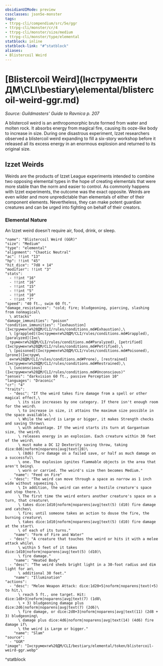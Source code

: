 ```yaml
---
obsidianUIMode: preview
cssclasses: json5e-monster
tags:
- ttrpg-cli/compendium/src/5e/ggr
- ttrpg-cli/monster/cr/4
- ttrpg-cli/monster/size/medium
- ttrpg-cli/monster/type/elemental
statblock: inline
statblock-link: "#^statblock"
aliases:
- Blistercoil Weird
---
```

# [Blistercoil Weird](Інструменти ДМ\CLI\bestiary\elemental/blistercoil-weird-ggr.md)
*Source: Guildmasters' Guide to Ravnica p. 207*  

A blistercoil weird is an anthropomorphic brute formed from water and molten rock. It absorbs energy from magical fire, causing its ooze-like body to increase in size. During one disastrous experiment, Izzet researchers observed a blistercoil weird expanding to fill a six-story workshop before it released all its excess energy in an enormous explosion and returned to its original size.

## Izzet Weirds

Weirds are the products of Izzet League experiments intended to combine two opposing elemental types in the hope of creating elementals that were more stable than the norm and easier to control. As commonly happens with Izzet experiments, the outcome was the exact opposite. Weirds are even wilder and more unpredictable than elementals of either of their component elements. Nevertheless, they can make potent guardian creatures and can be urged into fighting on behalf of their creators.

### Elemental Nature

An Izzet weird doesn't require air, food, drink, or sleep.

```statblock
"name": "Blistercoil Weird (GGR)"
"size": "Medium"
"type": "elemental"
"alignment": "Chaotic Neutral"
"ac": !!int "13"
"hp": !!int "45"
"hit_dice": "7d8 + 14"
"modifier": !!int "3"
"stats":
  - !!int "16"
  - !!int "16"
  - !!int "15"
  - !!int "5"
  - !!int "10"
  - !!int "7"
"speed": "40 ft., swim 60 ft."
"damage_resistances": "cold; fire; bludgeoning, piercing, slashing from nonmagical\
  \ attacks"
"damage_immunities": "poison"
"condition_immunities": "[exhaustion](Інструменти%20ДМ/CLI/rules/conditions.md#Exhaustion),\
  \ [grappled](Інструменти%20ДМ/CLI/rules/conditions.md#Grappled), [paralyzed](Інс\
  трументи%20ДМ/CLI/rules/conditions.md#Paralyzed), [petrified](Інструменти%20ДМ/CLI/rules/conditions.md#Petrified),\
  \ [poisoned](Інструменти%20ДМ/CLI/rules/conditions.md#Poisoned), [prone](Інструм\
  енти%20ДМ/CLI/rules/conditions.md#Prone), [restrained](Інструменти%20ДМ/CLI/rules/conditions.md#Restrained),\
  \ [unconscious](Інструменти%20ДМ/CLI/rules/conditions.md#Unconscious)"
"senses": "darkvision 60 ft., passive Perception 10"
"languages": "Draconic"
"cr": "4"
"traits":
  - "desc": "If the weird takes fire damage from a spell or other magical effect,\
      \ its size increases by one category. If there isn't enough room for the weird\
      \ to increase in size, it attains the maximum size possible in the space available.\
      \ While the weird is Large or bigger, it makes Strength checks and saving throws\
      \ with advantage. If the weird starts its turn at Gargantuan size, the weird\
      \ releases energy in an explosion. Each creature within 30 feet of the weird\
      \ must make a DC 12 Dexterity saving throw, taking dice:8d6|noform|noparens|avg|text(28)\
      \ (8d6) fire damage on a failed save, or half as much damage on a successful\
      \ one. The explosion ignites flammable objects in the area that aren't being\
      \ worn or carried. The weird's size then becomes Medium."
    "name": "Feed on Fire"
  - "desc": "The weird can move through a space as narrow as 1 inch wide without squeezing.\
      \ In addition, the weird can enter a hostile creature's space and stop there.\
      \ The first time the weird enters another creature's space on a turn, that creature\
      \ takes dice:1d10|noform|noparens|avg|text(5) (d10) fire damage and catches\
      \ fire; until someone takes an action to douse the fire, the burning creature\
      \ takes dice:1d10|noform|noparens|avg|text(5) (d10) fire damage at the start\
      \ of each of its turns."
    "name": "Form of Fire and Water"
  - "desc": "A creature that touches the weird or hits it with a melee attack while\
      \ within 5 feet of it takes dice:1d10|noform|noparens|avg|text(5) (d10)\
      \ fire damage."
    "name": "Heated Body"
  - "desc": "The weird sheds bright light in a 30-foot radius and dim light for an\
      \ additional 30 feet."
    "name": "Illumination"
"actions":
  - "desc": "Melee Weapon Attack: dice:1d20+5|noform|noparens|text(+5) to hit,\
      \ reach 5 ft., one target. Hit: dice:1d8+3|noform|noparens|avg|text(7) (1d8\
      \ + 3) bludgeoning damage plus dice:2d6|noform|noparens|avg|text(7) (2d6)\
      \ fire damage, or dice:2d8+3|noform|noparens|avg|text(11) (2d8 + 3) bludgeoning\
      \ damage plus dice:4d6|noform|noparens|avg|text(14) (4d6) fire damage if\
      \ the weird is Large or bigger."
    "name": "Slam"
"source":
  - "GGR"
"image": "Інструменти%20ДМ/CLI/bestiary/elemental/token/blistercoil-weird-ggr.webp"
```
^statblock